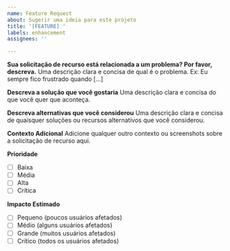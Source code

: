 ```yaml
---
name: Feature Request
about: Sugerir uma ideia para este projeto
title: '[FEATURE] '
labels: enhancement
assignees: ''

---
```


**Sua solicitação de recurso está relacionada a um problema? Por favor, descreva.**
Uma descrição clara e concisa de qual é o problema. Ex: Eu sempre fico frustrado quando [...]

**Descreva a solução que você gostaria**
Uma descrição clara e concisa do que você quer que aconteça.

**Descreva alternativas que você considerou**
Uma descrição clara e concisa de quaisquer soluções ou recursos alternativos que você considerou.

**Contexto Adicional**
Adicione qualquer outro contexto ou screenshots sobre a solicitação de recurso aqui.

**Prioridade**
- [ ] Baixa
- [ ] Média
- [ ] Alta
- [ ] Crítica

**Impacto Estimado**
- [ ] Pequeno (poucos usuários afetados)
- [ ] Médio (alguns usuários afetados)
- [ ] Grande (muitos usuários afetados)
- [ ] Crítico (todos os usuários afetados)
